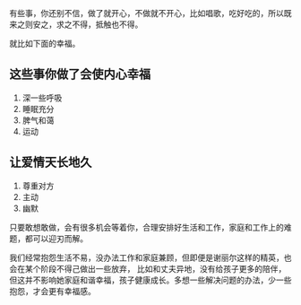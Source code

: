 有些事，你还别不信，做了就开心，不做就不开心，比如唱歌，吃好吃的，所以既来之则安之，求之不得，抵触也不得。

就比如下面的幸福。

## 这些事你做了会使内心幸福

 1. 深一些呼吸
 2. 睡眠充分
 3. 脾气和蔼
 4. 运动


## 让爱情天长地久

1. 尊重对方
2. 主动
3. 幽默


只要敢想敢做，会有很多机会等着你，合理安排好生活和工作，家庭和工作上的难题，都可以迎刃而解。

我们经常抱怨生活不易，没办法工作和家庭兼顾，但即便是谢丽尔这样的精英，也会在某个阶段不得己做出一些放弃，
比如和丈夫异地，没有给孩子更多的陪伴，但这并不影响她家庭和谐幸福，孩子健康成长。多想一些解决问题的办法，少一些抱怨，才会更有幸福感。
